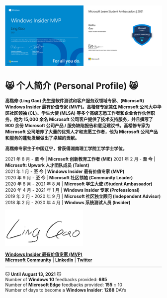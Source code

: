 <img src="https://github.com/Lingggao/Lingggao/blob/master/Ling%20Gao%20WIMVP%20Certificate.png?raw=true" width = "50%" /><img src="https://github.com/Lingggao/Lingggao/blob/master/MSFT%20Student%20Ambassador_00.png?raw=true" width = "50%" />

# :smile_cat: 个人简介 (Personal Profile) :smile_cat:

**高楷修 (Ling Gao) 先生是软件测试和客户服务双领域专家、(Microsoft) Windows Insider 最有价值专家 (MVP)。高楷修专家兼任 Microsoft 公司大中华区社区领袖 (CL)、学生大使 (MLSA) 等多个高级志愿工作者和企业合作伙伴职务，他为 15,000 余名 Microsoft 公司客户提供了技术支持服务，并且撰写了 900 余份 Microsoft 公司产品 / 服务缺陷报告和意见建议书。高楷修专家为 Microsoft 公司培养了大量的优秀人才和志愿工作者，他为 Microsoft 公司产品和服务的蓬勃发展做出了卓越的贡献。**

**高楷修专家生于中国辽宁，曾获得湖南理工学院工学学士学位。**

2021 年 8 月 - **至 今** | **Microsoft 创新教育工作者 (MIE)**
2021 年 2 月 - **至 今** | **Microsoft: Upwork 人才团队成员 (Talent)**  
2021 年 1 月 - **至 今** | **Windows Insider 最有价值专家 (MVP)**  
2020 年 9 月 - **至 今** | **Microsoft 社区领袖 (Community Leader)**  
2020 年 8 月 - 2021 年 8 月 | **Microsoft 学生大使 (Student Ambassador)**  
2020 年 4 月 - 2021 年 1 月 | **Windows Insider 专家 (Professional)**  
2019 年 2 月 - 2020 年 9 月 | **Microsoft 社区独立顾问 (Independent Advisor)**  
2018 年 2 月 - 2020 年 4 月 | **Windows 系统测试人员 (Insider)**

![LING](https://github.com/Lingggao/Lingggao/blob/master/2.png?raw=true)

[**Windows Insider 最有价值专家 (MVP)**](https://insider.windows.com/en-us/mvps/ling-gao)  
[**Microsoft Community**](https://answers.microsoft.com/zh-hans/profile/c4a52f5b-dc12-47e5-a37c-53ae020cb7c2) | [**LinkedIn**](https://linkedin.com/in/lingggao) | [**Twitter**](https://twitter.com/CNGaoLing)

---
:cat: **Until August 13, 2021** :cat:  
Number of **Windows 10** feedbacks provided: **685**  
Number of **Microsoft Edge** feedbacks provided: **155** ± 10  
Number of days to become a **Windows Insider**: **1288** DAYs
